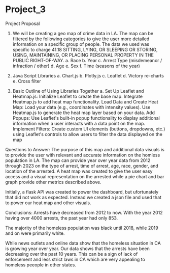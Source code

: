 # Project_3

Project Proposal
1.	 We will be creating a geo map of crime data in LA. The map can be filtered by the following categories to give the user more detailed information on a specific group of people. The data we used was specific to charge 41.18 SITTING, LYING, OR SLEEPING OR STORING, USING, MAINTAINING, OR PLACING PERSONAL PROPERTY IN THE PUBLIC RIGHT-OF-WAY.
a.	Race
b.	Year
c.	Arrest Type (misdemeanor / infraction / other)
d.	Age
e.	Sex
f.	Time (seasons of the year)

2.	Java Script Libraries
a.	Chart.js
b.	Plotly.js
c.	Leaflet 
d.	Victory re-charts
e.	Cross filter

3.	Basic Outline of Using Libraries Together 
a.	Set Up Leaflet and Heatmap.js:  Initialize Leaflet to create the base map. Integrate Heatmap.js to add heat map functionality. Load Data and Create Heat Map:  Load your data (e.g., coordinates with intensity values). Use Heatmap.js to generate the heat map layer based on your data. Add Popups:  Use Leaflet's built-in popup functionality to display additional information when a user interacts with a data point on the map. Implement Filters:  Create custom UI elements (buttons, dropdowns, etc.) using Leaflet's controls to allow users to filter the data displayed on the map 

Questions to Answer:
The purpose of this map and additional data visuals is to provide the user with relevant and accurate information on the homless population in LA. The map can provide year over year data from 2012 through 2023 on the type of arrest, time of arrest, age, race, gender, and location of the arrested. A heat map was created to give the user easy access and a visual representation on the arrested while a pie chart and bar graph provide other metrics described above. 

Initially, a flask API was created to power the dashboard, but ufortunately that did not work as expected. Instead we created a json file and used that to power our heat map and other visuals.

Conclusions:
Arrests have decreased from 2012 to now. With the year 2012 having over 4000 arrests, the past year had only 853.

The majority of the homeless population was black until 2018, while 2019 and on were primarily white.

While news outlets and online data show that the homeless situation in CA is growing year over year. Our data shows that the arrests have been decreasing over the past 10 years. This can be a sign of lack of enforcement and less strict laws in CA which are very appealing to homeless peeople in other states. 